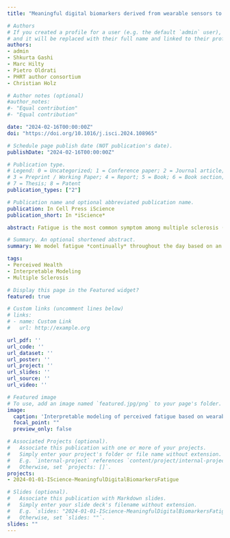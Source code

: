 ```yaml
---
title: "Meaningful digital biomarkers derived from wearable sensors to predict daily fatigue in multiple sclerosis patients and healthy controls"

# Authors
# If you created a profile for a user (e.g. the default `admin` user), write the username (folder name) here 
# and it will be replaced with their full name and linked to their profile.
authors:
- admin
- Shkurta Gashi
- Marc Hilty
- Pietro Oldrati
- PHRT author consortium
- Christian Holz

# Author notes (optional)
#author_notes:
#- "Equal contribution"
#- "Equal contribution"

date: "2024-02-16T00:00:00Z"
doi: "https://doi.org/10.1016/j.isci.2024.108965"

# Schedule page publish date (NOT publication's date).
publishDate: "2024-02-16T00:00:00Z"

# Publication type.
# Legend: 0 = Uncategorized; 1 = Conference paper; 2 = Journal article;
# 3 = Preprint / Working Paper; 4 = Report; 5 = Book; 6 = Book section;
# 7 = Thesis; 8 = Patent
publication_types: ["2"]

# Publication name and optional abbreviated publication name.
publication: In Cell Press iScience
publication_short: In *iScience*

abstract: Fatigue is the most common symptom among multiple sclerosis (MS) patients and severely affects the quality of life. We investigate how perceived fatigue can be predicted using biomarkers collected from an arm-worn wearable sensor for MS patients (n = 51) and a healthy control group (n = 23) at an unprecedented time resolution of more than five times per day. On average, during our two-week study, participants reported their level of fatigue 51 times totaling more than 3,700 data points. Using interpretable generalized additive models, we find that increased physical activity, heart rate, sympathetic activity, and parasympathetic activity while awake and asleep relate to perceived fatigue throughout the day—partly affected by dysfunction of the ANS. We believe our analysis opens up new research opportunities for fine-grained modeling of perceived fatigue based on passively collected physiological signals using wearables—for MS patients and healthy controls alike.

# Summary. An optional shortened abstract.
summary: We model fatigue *continually* throughout the day based on an arm-worn wearable. Using Generalized Additive Models, we find that increased physical activity, heart rate, sympathetic activity, and parasympathetic activity relate to perceived fatigue. We find that the Autonomic Nervous System (ANS) crucially affects the perception of fatigue and its predictability.

tags:
- Perceived Health
- Interpretable Modeling
- Multiple Sclerosis

# Display this page in the Featured widget?
featured: true

# Custom links (uncomment lines below)
# links:
# - name: Custom Link
#   url: http://example.org

url_pdf: ''
url_code: ''
url_dataset: ''
url_poster: ''
url_project: ''
url_slides: ''
url_source: ''
url_video: ''

# Featured image
# To use, add an image named `featured.jpg/png` to your page's folder. 
image:
  caption: 'Interpretable modeling of perceived fatigue based on wearable sensor data continually throughout the day.'
  focal_point: ""
  preview_only: false

# Associated Projects (optional).
#   Associate this publication with one or more of your projects.
#   Simply enter your project's folder or file name without extension.
#   E.g. `internal-project` references `content/project/internal-project/index.md`.
#   Otherwise, set `projects: []`.
projects:
- 2024-01-01-IScience-MeaningfulDigitalBiomarkersFatigue

# Slides (optional).
#   Associate this publication with Markdown slides.
#   Simply enter your slide deck's filename without extension.
#   E.g. `slides: "2024-01-01-IScience-MeaningfulDigitalBiomarkersFatigue"` references `content/slides/2024-01-01-IScience-MeaningfulDigitalBiomarkersFatigue/index.md`.
#   Otherwise, set `slides: ""`.
slides: ""
---
```

